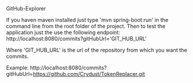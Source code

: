 GitHub-Explorer

If you haven maven installed just type 'mvn spring-boot:run' in the command line from the root folder of the project.
Then to test the application just the use the following endpoint:
http://localhost:8080/commits?gitHubUrl='GIT_HUB_URL'

Where 'GIT_HUB_URL' is the url of the repository from which you want the commits. 

Example:
http://localhost:8080/commits?gitHubUrl=https://github.com/Crydust/TokenReplacer.git